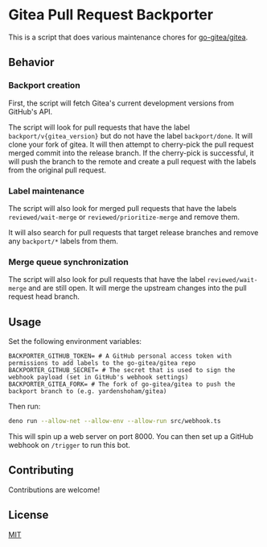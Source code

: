 # Gitea Pull Request Backporter

This is a script that does various maintenance chores for
[go-gitea/gitea](https://github.com/go-gitea/gitea).

## Behavior

### Backport creation

First, the script will fetch Gitea's current development versions from GitHub's
API.

The script will look for pull requests that have the label
`backport/v{gitea_version}` but do not have the label `backport/done`. It will
clone your fork of gitea. It will then attempt to cherry-pick the pull request
merged commit into the release branch. If the cherry-pick is successful, it will
push the branch to the remote and create a pull request with the labels from the
original pull request.

### Label maintenance

The script will also look for merged pull requests that have the labels
`reviewed/wait-merge` or `reviewed/prioritize-merge` and remove them.

It will also search for pull requests that target release branches and remove
any `backport/*` labels from them.

### Merge queue synchronization

The script will also look for pull requests that have the label
`reviewed/wait-merge` and are still open. It will merge the upstream changes
into the pull request head branch.

## Usage

Set the following environment variables:

```
BACKPORTER_GITHUB_TOKEN= # A GitHub personal access token with permissions to add labels to the go-gitea/gitea repo
BACKPORTER_GITHUB_SECRET= # The secret that is used to sign the webhook payload (set in GitHub's webhook settings)
BACKPORTER_GITEA_FORK= # The fork of go-gitea/gitea to push the backport branch to (e.g. yardenshoham/gitea)
```

Then run:

```bash
deno run --allow-net --allow-env --allow-run src/webhook.ts
```

This will spin up a web server on port 8000. You can then set up a GitHub
webhook on `/trigger` to run this bot.

## Contributing

Contributions are welcome!

## License

[MIT](LICENSE)
